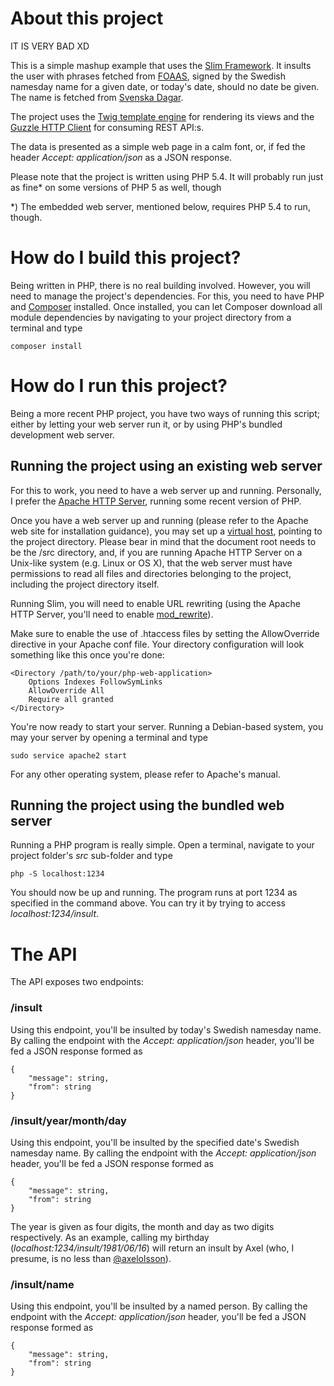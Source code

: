 # About this project
IT IS VERY BAD XD

This is a simple mashup example that uses the
[Slim Framework](http://www.slimframework.com/). It insults the user with
phrases fetched from [FOAAS](http://foaas.herokuapp.com/), signed by the
Swedish namesday name for a given date, or today's date, should no date be
given. The name is fetched from [Svenska Dagar](http://api.dryg.net/).

The project uses the [Twig template engine](http://twig.sensiolabs.org/) for
rendering its views and the [Guzzle HTTP Client](http://docs.guzzlephp.org/)
for consuming REST API:s.

The data is presented as a simple web page in a calm font, or, if fed the
header *Accept: application/json* as a JSON response.

Please note that the project is written using PHP 5.4. It will probably run
just as fine* on some versions of PHP 5 as well, though

*) The embedded web server, mentioned below, requires PHP 5.4 to run, though.

# How do I build this project?

Being written in PHP, there is no real building involved. However, you will
need to manage the project's dependencies. For this, you need to have
PHP and [Composer](https://getcomposer.org/) installed. Once installed, you can
let Composer download all module dependencies by navigating to your project
directory from a terminal and type

    composer install

# How do I run this project?

Being a more recent PHP project, you have two ways of running this script;
either by letting your web server run it, or by using PHP's bundled development
web server.

## Running the project using an existing web server

For this to work, you need to have a web server up and running. Personally, I
prefer the [Apache HTTP Server](http://httpd.apache.org), running some recent
version of PHP.

Once you have a web server up and running (please refer to the Apache web site
for installation guidance), you may set up a
[virtual host](http://httpd.apache.org/docs/2.2/vhosts/), pointing to the
project directory. Please bear in mind that the document root needs to be the
/src directory, and, if you are running Apache HTTP Server on a Unix-like
system (e.g. Linux or OS X), that the web server must have permissions to read
all files and directories belonging to the project, including the project
directory itself.

Running Slim, you will need to enable URL rewriting (using the Apache HTTP
Server, you'll need to enable
[mod_rewrite](http://httpd.apache.org/docs/current/mod/mod_rewrite.html)).

Make sure to enable the use of .htaccess files by setting the AllowOverride
directive in your Apache conf file. Your directory configuration will look
something like this once you're done:

    <Directory /path/to/your/php-web-application>
        Options Indexes FollowSymLinks
        AllowOverride All
        Require all granted
    </Directory>

You're now ready to start your server. Running a Debian-based system, you may
your server by opening a terminal and type

    sudo service apache2 start

For any other operating system, please refer to Apache's manual.

## Running the project using the bundled web server

Running a PHP program is really simple. Open a terminal, navigate to your
project folder's *src* sub-folder and type

    php -S localhost:1234

You should now be up and running. The program runs at port 1234 as specified in
the command above. You can try it by trying to access *localhost:1234/insult*.

# The API

The API exposes two endpoints:

### /insult

Using this endpoint, you'll be insulted by today's Swedish namesday name. By
calling the endpoint with the *Accept: application/json* header, you'll be fed
a JSON response formed as

    {
        "message": string,
        "from": string
    }

### /insult/year/month/day

Using this endpoint, you'll be insulted by the specified date's Swedish
namesday name. By calling the endpoint with the *Accept: application/json*
header, you'll be fed a JSON response formed as

    {
        "message": string,
        "from": string
    }

The year is given as four digits, the month and day as two digits respectively.
As an example, calling my birthday (*localhost:1234/insult/1981/06/16*) will
return an insult by Axel (who, I presume, is no less than [@axelolsson](https://github.com/axelolsson)).

### /insult/name

Using this endpoint, you'll be insulted by a named person. By calling the
endpoint with the *Accept: application/json* header, you'll be fed a JSON
response formed as

    {
        "message": string,
        "from": string
    }
